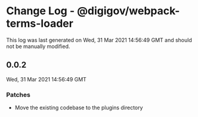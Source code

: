 # Change Log - @digigov/webpack-terms-loader

This log was last generated on Wed, 31 Mar 2021 14:56:49 GMT and should not be manually modified.

## 0.0.2
Wed, 31 Mar 2021 14:56:49 GMT

### Patches

- Move the existing codebase to the plugins directory

